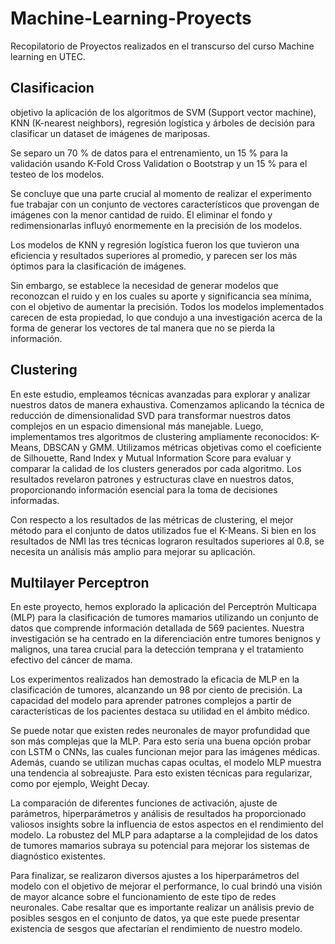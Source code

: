 # Machine-Learning-Proyects
Recopilatorio de Proyectos realizados en el transcurso del curso Machine learning en UTEC.

## Clasificacion
objetivo la aplicación de los algoritmos de SVM (Support vector machine), KNN (K-nearest neighbors), regresión logística y árboles de decisión para clasificar un dataset de imágenes de mariposas.

Se separo un 70 % de datos para el entrenamiento, un 15 % para la validación usando K-Fold Cross Validation o Bootstrap y un 15 % para el testeo de los modelos.

Se concluye que una parte crucial al momento de realizar el experimento fue trabajar con un conjunto de vectores característicos que provengan de imágenes con la menor cantidad de ruido. El eliminar el fondo y redimensionarlas influyó enormemente en la precisión de los modelos.

Los modelos de KNN y regresión logística fueron los que tuvieron una eficiencia y resultados superiores al promedio, y parecen ser los más óptimos para la clasificación de imágenes.

Sin embargo, se establece la necesidad de generar modelos que reconozcan el ruido y en los cuales su aporte y significancia sea mínima, con el objetivo de aumentar la precisión. Todos los modelos implementados carecen de esta propiedad, lo que condujo a una investigación acerca de la forma de generar los vectores de tal manera que no se pierda la información.

## Clustering

En este estudio, empleamos técnicas avanzadas para explorar y analizar nuestros datos de manera exhaustiva. Comenzamos aplicando la técnica de reducción de dimensionalidad SVD para transformar nuestros datos complejos en un espacio dimensional más manejable. Luego, implementamos tres algoritmos de clustering ampliamente reconocidos: K-Means, DBSCAN y GMM. Utilizamos métricas objetivas como el coeficiente de Silhouette, Rand Index y Mutual Information Score para evaluar y comparar la calidad de los clusters generados por cada algoritmo. Los resultados revelaron patrones y estructuras clave en nuestros datos, proporcionando información esencial para la toma de decisiones informadas.

Con respecto a los resultados de las métricas de clustering, el mejor método para el conjunto de datos utilizados fue el K-Means. Si bien en los resultados de NMI las tres técnicas lograron resultados superiores al 0.8, se necesita un análisis más amplio para mejorar su aplicación.

## Multilayer Perceptron

En este proyecto, hemos explorado la aplicación del Perceptrón Multicapa (MLP) para la clasificación de tumores mamarios utilizando un conjunto de datos que comprende información detallada de 569 pacientes. Nuestra investigación se ha centrado en la diferenciación entre tumores benignos y malignos, una tarea crucial para la detección temprana y el tratamiento efectivo del cáncer de mama.

Los experimentos realizados han demostrado la eficacia de MLP en la clasificación de tumores, alcanzando un 98 por ciento de precisión. La capacidad del modelo para aprender patrones complejos a partir de características de los pacientes destaca su utilidad en el ámbito médico.

Se puede notar que existen redes neuronales de mayor profundidad que son más complejas que la MLP. Para esto sería una buena opción probar con LSTM o CNNs, las cuales funcionan mejor para las imágenes médicas. Además, cuando se utilizan muchas capas ocultas, el modelo MLP muestra una tendencia al sobreajuste. Para esto existen técnicas para regularizar, como por ejemplo, Weight Decay.

La comparación de diferentes funciones de activación, ajuste de parámetros, hiperparámetros y análisis de resultados ha proporcionado valiosos insights sobre la influencia de estos aspectos en el rendimiento del modelo. La robustez del MLP para adaptarse a la complejidad de los datos de tumores mamarios subraya su potencial para mejorar los sistemas de diagnóstico existentes.

Para finalizar, se realizaron diversos ajustes a los hiperparámetros del modelo con el objetivo de mejorar el performance, lo cual brindó una visión de mayor alcance sobre el funcionamiento de este tipo de redes neuronales. Cabe resaltar que es importante realizar un análisis previo de posibles sesgos en el conjunto de datos, ya que este puede presentar existencia de sesgos que afectarían el rendimiento de nuestro modelo.
